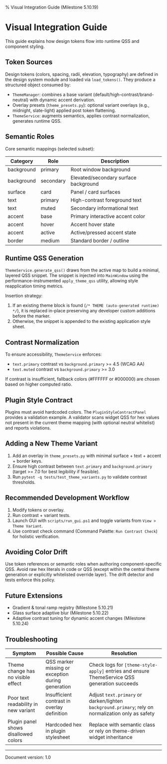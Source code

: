 % Visual Integration Guide (Milestone 5.10.19)

# Visual Integration Guide

This guide explains how design tokens flow into runtime QSS and component styling.

## Token Sources

Design tokens (colors, spacing, radii, elevation, typography) are defined in the design system module and loaded via `load_tokens()`. They produce a structured object consumed by:

- `ThemeManager`: combines a base variant (default/high-contrast/brand-neutral) with dynamic accent derivation.
- Overlay presets (`theme_presets.py`): optional variant overlays (e.g., midnight, slate-light) applied post token flattening.
- `ThemeService`: augments semantics, applies contrast normalization, generates runtime QSS.

## Semantic Roles

Core semantic mappings (selected subset):

| Category   | Role      | Description                           |
| ---------- | --------- | ------------------------------------- |
| background | primary   | Root window background                |
| background | secondary | Elevated/secondary surface background |
| surface    | card      | Panel / card surfaces                 |
| text       | primary   | High-contrast foreground text         |
| text       | muted     | Secondary informational text          |
| accent     | base      | Primary interactive accent color      |
| accent     | hover     | Accent hover state                    |
| accent     | active    | Active/pressed accent state           |
| border     | medium    | Standard border / outline             |

## Runtime QSS Generation

`ThemeService.generate_qss()` draws from the active map to build a minimal, layered QSS snippet. The snippet is injected into `MainWindow` using the performance-instrumented `apply_theme_qss` utility, allowing style reapplication timing metrics.

Insertion strategy:

1. If an existing theme block is found (`/* THEME (auto-generated runtime) */`), it is replaced in-place preserving any developer custom additions before the marker.
2. Otherwise, the snippet is appended to the existing application style sheet.

## Contrast Normalization

To ensure accessibility, `ThemeService` enforces:

- `text.primary` contrast vs `background.primary` >= 4.5 (WCAG AA)
- `text.muted` contrast vs `background.primary` >= 3.0

If contrast is insufficient, fallback colors (#FFFFFF or #000000) are chosen based on higher computed ratio.

## Plugin Style Contract

Plugins must avoid hardcoded colors. The `PluginStyleContractPanel` provides a validation example. A validator scans widget QSS for hex values not present in the current theme mapping (with optional neutral whitelist) and reports violations.

## Adding a New Theme Variant

1. Add an overlay in `theme_presets.py` with minimal surface + text + accent + border keys.
2. Ensure high contrast between `text.primary` and `background.primary` (target >= 7.0 for best legibility if feasible).
3. Run `pytest -q tests/test_theme_variants.py` to validate contrast thresholds.

## Recommended Development Workflow

1. Modify tokens or overlay.
2. Run contrast + variant tests.
3. Launch GUI with `scripts/run_gui.ps1` and toggle variants from `View > Theme Variant`.
4. Use contrast check command (Command Palette: `Run Contrast Check`) for holistic verification.

## Avoiding Color Drift

Use token references or semantic roles when authoring component-specific QSS. Avoid raw hex literals in code or QSS (except within the central theme generation or explicitly whitelisted override layer). The drift detector and tests enforce this policy.

## Future Extensions

- Gradient & tonal ramp registry (Milestone 5.10.21)
- Glass surface adaptive blur (Milestone 5.10.22)
- Adaptive contrast tuning for dynamic accent changes (Milestone 5.10.24)

## Troubleshooting

| Symptom                              | Possible Cause                                    | Resolution                                                                                         |
| ------------------------------------ | ------------------------------------------------- | -------------------------------------------------------------------------------------------------- |
| Theme change has no visible effect   | QSS marker missing or exception during generation | Check logs for `[theme-style-apply]` entries and ensure ThemeService QSS generation succeeds       |
| Poor text readability in new variant | Insufficient contrast in overlay definition       | Adjust `text.primary` or darken/lighten `background.primary`; rely on normalization only as safety |
| Plugin panel shows disallowed colors | Hardcoded hex in plugin stylesheet                | Replace with semantic class or rely on theme-driven widget inheritance                             |

---

Document version: 1.0
